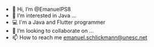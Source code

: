 - 👋 Hi, I’m @EmanuelPS8
- 👀 I’m interested in Java ...
- 💻 I'm a Java and Flutter programmer
- 💞️ I’m looking to collaborate on ...
- 📫 How to reach me emanuel.schlickmann@unesc.net

<!---
EmanuelPS8/EmanuelPS8 is a ✨ special ✨ repository because its `README.md` (this file) appears on your GitHub profile.
You can click the Preview link to take a look at your changes.
--->
